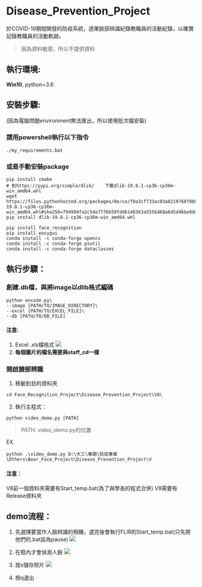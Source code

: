 # Disease_Prevention_Project
於COVID-19期間開發的防疫系統，透果臉部辨識紀錄教職員的活動紀錄，以確實記錄教職員的活動軌跡。
> 因為資料敏感，所以不提供資料

## 執行環境:
**Win10**, python=3.6

## 安裝步驟:
(因為電腦問題environment無法匯出，所以使用批次檔安裝)
### 請用powershell執行以下指令
```powershell=
./my_requirements.bat
```

### 或是手動安裝package
```powershell=
pip install cmake
# 到https://pypi.org/simple/dlib/	下載dlib-19.8.1-cp36-cp36m-win_amd64.whl
wget https://files.pythonhosted.org/packages/0e/ce/f8a3cff33ac03a8219768f0694c5d703c8e037e6aba2e865f9bae22ed63c/dlib-19.8.1-cp36-cp36m-win_amd64.whl#sha256=794994fa2c54e7776659fddb148363a5556468a6d5d46be8dad311722d54bfcf
pip install dlib-19.8.1-cp36-cp36m-win_amd64.whl

pip install face_recognition
pip install easygui
conda install -c conda-forge opencv
conda install -c conda-forge psutil
conda install -c conda-forge dataclasses
```

## 執行步驟：

### 創建.db檔，與將image以dlib格式編碼
```powershell=
python encode.py\
--image [PATH/TO/IMAGE_DIRECTORY]\
--excel [PATH/TO/EXCEL_FILE]\
--db [PATH/TO/DB_FILE]
```

#### 注意:
1. Excel .xls檔格式
![](https://i.imgur.com/Qi3KxGE.png)
2. **每個圖片的檔名需要與staff_cd一樣**


### 開啟臉部辨識
1. 移動到目的資料夾
```powershell=
cd Face_Recognition_Project\Disease_Prevention_Project\V8\
```

2. 執行主程式：

```powershell=
python video_demo.py [PATH]
```
> PATH: video_demo.py的位置

EX.

```powershell=
python .\video_demo.py D:\大三\專題\防疫專案\Others\Bear_Face_Project\Disease_Prevention_Project\V
```

#### 注意：
V8前一個資料夾需要有Start_temp.bat(為了與學長的程式合併)
V8需要有Release資料夾

## demo流程：
1. 先選擇要當作人臉辨識的相機，選完後會執行FLIR的Start_temp.bat(只先將他們的.bat設為pause)
![](https://i.imgur.com/WsrYBnd.jpg)

2. 在框內才會偵測人臉
![](https://i.imgur.com/DxWL81d.jpg)

3. 按s儲存照片
![](https://i.imgur.com/MA0nKSC.jpg)

7. 按q退出

